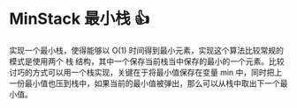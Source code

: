 # MinStack 最小栈 :+1:

实现一个最小栈，使得能够以 O(1) 时间得到最小元素，实现这个算法比较常规的模式是使用两个 栈 结构，其中一个保存当前栈当中保存的最小的一个元素。比较讨巧的方式可以用一个栈实现，关键在于将最小值保存在变量 min 中，同时把上一份最小值也压到栈中，如果当前的最小值被弹出，那么可以从栈中取出下一个最小值。

